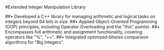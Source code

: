 #Extended Integer Manipulation Library

##• Developed a C++ library for managing arithmetic and logical tasks on integers beyond 64 bits in size.
##• Applied Object-Oriented Programming (OOP) principles, including Operator Overloading and the "this" pointer.
##• Encompasses full arithmetic and assignment functionality, covering operators like "%", "+=".
##• Integrated optimized bitwise comparison algorithms for "Big Integers".
